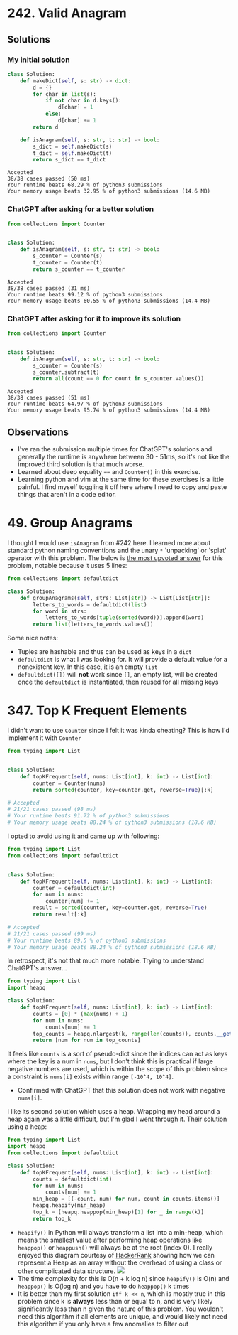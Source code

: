 # 242. Valid Anagram

## Solutions

### My initial solution

```py
class Solution:
    def makeDict(self, s: str) -> dict:
        d = {}
        for char in list(s):
            if not char in d.keys():
                d[char] = 1
            else:
                d[char] += 1
        return d

    def isAnagram(self, s: str, t: str) -> bool:
        s_dict = self.makeDict(s)
        t_dict = self.makeDict(t)
        return s_dict == t_dict
```

```
Accepted
38/38 cases passed (50 ms)
Your runtime beats 68.29 % of python3 submissions
Your memory usage beats 32.95 % of python3 submissions (14.6 MB)
```

### ChatGPT after asking for a better solution

```py
from collections import Counter


class Solution:
    def isAnagram(self, s: str, t: str) -> bool:
        s_counter = Counter(s)
        t_counter = Counter(t)
        return s_counter == t_counter
```

```
Accepted
38/38 cases passed (31 ms)
Your runtime beats 99.12 % of python3 submissions
Your memory usage beats 60.55 % of python3 submissions (14.4 MB)
```

### ChatGPT after asking for it to improve its solution

```py
from collections import Counter


class Solution:
    def isAnagram(self, s: str, t: str) -> bool:
        s_counter = Counter(s)
        s_counter.subtract(t)
        return all(count == 0 for count in s_counter.values())
```

```
Accepted
38/38 cases passed (51 ms)
Your runtime beats 64.97 % of python3 submissions
Your memory usage beats 95.74 % of python3 submissions (14.4 MB)
```

## Observations

- I've ran the submission multiple times for ChatGPT's solutions and generally the runtime is anywhere between 30 - 51ms, so it's not like the improved third solution is that much worse.
- Learned about deep equality `==` and `Counter()` in this exercise.
- Learning python and vim at the same time for these exercises is a little painful. I find myself toggling it off here where I need to copy and paste things that aren't in a code editor.

# 49. Group Anagrams

I thought I would use `isAnagram` from #242 here. I learned more about standard python naming conventions and the unary `*` 'unpacking' or 'splat' operator with this problem. The below is [the most upvoted answer](https://leetcode.com/problems/group-anagrams/solutions/19202/5-line-python-solution-easy-to-understand/?orderBy=most_votes&languageTags=python) for this problem, notable because it uses 5 lines:

```py
from collections import defaultdict

class Solution:
    def groupAnagrams(self, strs: List[str]) -> List[List[str]]:
        letters_to_words = defaultdict(list)
        for word in strs:
            letters_to_words[tuple(sorted(word))].append(word)
        return list(letters_to_words.values())
```

Some nice notes:

- Tuples are hashable and thus can be used as keys in a `dict`
- `defaultdict` is what I was looking for. It will provide a default value for a nonexistent key. In this case, it is an empty `list`
- `defaultdict([])` will **not** work since `[]`, an empty list, will be created once the `defaultdict` is instantiated, then reused for all missing keys

# 347. Top K Frequent Elements

I didn't want to use `Counter` since I felt it was kinda cheating? This is how I'd implement it with `Counter`

```py
from typing import List


class Solution:
    def topKFrequent(self, nums: List[int], k: int) -> List[int]:
        counter = Counter(nums)
        return sorted(counter, key=counter.get, reverse=True)[:k]

# Accepted
# 21/21 cases passed (98 ms)
# Your runtime beats 91.72 % of python3 submissions
# Your memory usage beats 88.24 % of python3 submissions (18.6 MB)
```

I opted to avoid using it and came up with following:

```py
from typing import List
from collections import defaultdict


class Solution:
    def topKFrequent(self, nums: List[int], k: int) -> List[int]:
        counter = defaultdict(int)
        for num in nums:
            counter[num] += 1
        result = sorted(counter, key=counter.get, reverse=True)
        return result[:k]

# Accepted
# 21/21 cases passed (99 ms)
# Your runtime beats 89.5 % of python3 submissions
# Your memory usage beats 88.24 % of python3 submissions (18.6 MB)
```

In retrospect, it's not that much more notable. Trying to understand ChatGPT's answer...

```py
from typing import List
import heapq

class Solution:
    def topKFrequent(self, nums: List[int], k: int) -> List[int]:
        counts = [0] * (max(nums) + 1)
        for num in nums:
            counts[num] += 1
        top_counts = heapq.nlargest(k, range(len(counts)), counts.__getitem__)
        return [num for num in top_counts]
```

It feels like `counts` is a sort of pseudo-dict since the indices can act as keys where the key is a num in `nums`, but I don't think this is practical if large negative numbers are used, which is within the scope of this problem since a constraint is `nums[i]` exists within range `[-10^4, 10^4]`.

- Confirmed with ChatGPT that this solution does not work with negative `nums[i]`.

I like its second solution which uses a heap. Wrapping my head around a heap again was a little difficult, but I'm glad I went through it. Their solution using a heap:

```py
from typing import List
import heapq
from collections import defaultdict

class Solution:
    def topKFrequent(self, nums: List[int], k: int) -> List[int]:
        counts = defaultdict(int)
        for num in nums:
            counts[num] += 1
        min_heap = [(-count, num) for num, count in counts.items()]
        heapq.heapify(min_heap)
        top_k = [heapq.heappop(min_heap)[1] for _ in range(k)]
        return top_k
```

- `heapify()` in Python will always transform a list into a min-heap, which means the smallest value after performing heap operations like `heappop()` or `heappush()` will always be at the root (index 0). I really enjoyed this diagram courtesy of [HackerRank](https://www.youtube.com/watch?v=t0Cq6tVNRBA) showing how we can represent a Heap as an array without the overhead of using a class or other complicated data structure.
  ![](https://i.imgur.com/xxagaN1.jpeg)
- The time complexity for this is O(n + k log n) since `heapify()` is O(n) and `heappop()` is O(log n) and you have to do `heappop()` k times
- It is better than my first solution `iff k << n`, which is mostly true in this problem since k is **always** less than or equal to n, and is very likely significantly less than n given the nature of this problem. You wouldn't need this algorithm if all elements are unique, and would likely not need this algorithm if you only have a few anomalies to filter out
